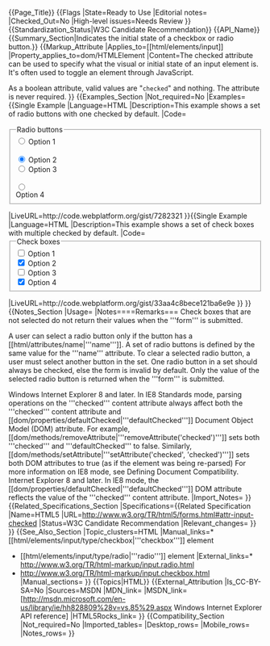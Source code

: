 {{Page_Title}}
{{Flags
|State=Ready to Use
|Editorial notes=
|Checked_Out=No
|High-level issues=Needs Review
}}
{{Standardization_Status|W3C Candidate Recommendation}}
{{API_Name}}
{{Summary_Section|Indicates the initial state of a checkbox or radio button.}}
{{Markup_Attribute
|Applies_to=[[html/elements/input]]
|Property_applies_to=dom/HTMLElement
|Content=The checked attribute can be used to specify what the visual or initial state of an input element is. It's often used to toggle an element through JavaScript.

As a boolean attribute, valid values are "<code>checked</code>" and nothing. The attribute is never required.
}}
{{Examples_Section
|Not_required=No
|Examples={{Single Example
|Language=HTML
|Description=This example shows a set of radio buttons with one checked by default.
|Code=<form>
	<fieldset>
		<legend>Radio buttons</legend>
		<input type="radio" name="rad" id="rad1" value="Option 1">
		<label for="rad1">Option 1</label><br>		
		<input type="radio" name="rad" id="rad2" value="Option 2" checked>
		<label for="rad2">Option 2</label><br>
		<input type="radio" name="rad" id="rad3" value="Option 3">
		<label for="rad3">Option 3</label><br>	
		<input type="radio" name="rad" id="rad4" value="Option 4">		
		<label for="rad4">Option 4</label>		
	</fieldset>
</form>
|LiveURL=http://code.webplatform.org/gist/7282321
}}{{Single Example
|Language=HTML
|Description=This example shows a set of check boxes with multiple checked by default.
|Code=<form>
	<fieldset>
		<legend>Check boxes</legend>
		<input type="checkbox" name="check1" id="check1" value="Option 1">
		<label for="check1">Option 1</label><br>		
		<input type="checkbox" name="check2" id="check2" value="Option 2" checked>
		<label for="check2">Option 2</label><br>
		<input type="checkbox" name="check3" id="check3" value="Option 3">
		<label for="check3">Option 3</label><br>	
		<input type="checkbox" name="check4" id="check4" value="Option 4" checked>		
		<label for="check4">Option 4</label>		
	</fieldset>
</form>
|LiveURL=http://code.webplatform.org/gist/33aa4c8bece121ba6e9e
}}
}}
{{Notes_Section
|Usage=
|Notes====Remarks===
Check boxes that are not selected do not return their values when the '''form''' is submitted.

A user can select a radio button only if the button has a [[html/attributes/name|'''name''']]. A set of radio buttons is defined by the same value for the '''name''' attribute. To clear a selected radio button, a user must select another button in the set. One radio button in a set should always be checked, else the form is invalid by default. Only the value of the selected radio button is returned when the '''form''' is submitted.

Windows Internet Explorer 8 and later. In IE8 Standards mode, parsing operations on the '''checked''' content attribute always affect both the '''checked''' content attribute and [[dom/properties/defaultChecked|'''defaultChecked''']] Document Object Model (DOM) attribute. For example, [[dom/methods/removeAttribute|'''removeAttribute('checked')''']] sets both '''checked''' and '''defaultChecked''' to false. Similarly, [[dom/methods/setAttribute|'''setAttribute('checked', 'checked')''']] sets both DOM attributes to true (as if the element was being re-parsed)  For more information on IE8 mode, see Defining Document Compatibility.
Internet Explorer 8 and later. In IE8 mode, the [[dom/properties/defaultChecked|'''defaultChecked''']] DOM attribute reflects the value of the '''checked''' content attribute.
|Import_Notes=
}}
{{Related_Specifications_Section
|Specifications={{Related Specification
|Name=HTML5
|URL=http://www.w3.org/TR/html5/forms.html#attr-input-checked
|Status=W3C Candidate Recommendation
|Relevant_changes=
}}
}}
{{See_Also_Section
|Topic_clusters=HTML
|Manual_links=* [[html/elements/input/type/checkbox|'''checkbox''']] element
* [[html/elements/input/type/radio|'''radio''']] element
|External_links=* http://www.w3.org/TR/html-markup/input.radio.html
* http://www.w3.org/TR/html-markup/input.checkbox.html
|Manual_sections=
}}
{{Topics|HTML}}
{{External_Attribution
|Is_CC-BY-SA=No
|Sources=MSDN
|MDN_link=
|MSDN_link=[http://msdn.microsoft.com/en-us/library/ie/hh828809%28v=vs.85%29.aspx Windows Internet Explorer API reference]
|HTML5Rocks_link=
}}
{{Compatibility_Section
|Not_required=No
|Imported_tables=
|Desktop_rows=
|Mobile_rows=
|Notes_rows=
}}